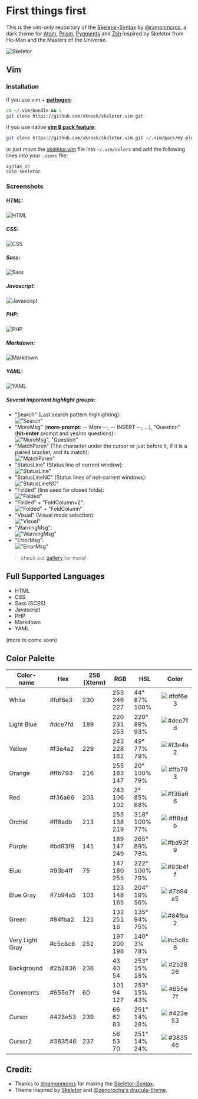 # First things first
This is the _vim-only_ repository of the [Skeletor-Syntax](https://github.com/ramonmcros/skeletor-syntax) by [@ramonmcros](https://github.com/ramonmcros/), a dark theme for [Atom](https://atom.io/themes/skeletor-syntax), [Prism](https://github.com/ramonmcros/skeletor-syntax/tree/master/prism), [Pygments](https://github.com/ramonmcros/skeletor-syntax/tree/master/pygments) and [Zsh](https://github.com/ramonmcros/skeletor-syntax/tree/master/zsh) inspired by Skeletor from He-Man and the Masters of the Universe.

![Skeletor](https://raw.githubusercontent.com/ramonmcros/skeletor-syntax/master/skeletor-250.png)

## Vim
### Installation
If you use vim + [**pathogen**](https://github.com/tpope/vim-pathogen):
```bash
cd ~/.vim/bundle && \
git clone https://github.com/skreek/skeletor.vim.git
```

if you use native [**vim 8 pack feature**](https://shapeshed.com/vim-packages/):  
```bash
git clone https://github.com/skreek/skeletor.vim.git ~/.vim/pack/my-plugins/start/skeletor.vim
```

or just move the [skeletor.vim](https://github.com/salttt/skeletor.vim/blob/master/colors/skeletor.vim) file into `~/.vim/colors` and add the following lines into your `.vimrc` file:  
```vim-script
syntax on
colo skeletor
```

### Screenshots
##### HTML:
![HTML](https://i.imgur.com/MbogUir.jpg)
##### CSS:
![CSS](https://i.imgur.com/PxpW5GM.jpg)
##### Sass:
![Sass](https://i.imgur.com/bUynVA8.jpg)
##### Javascript:
![Javascript](https://i.imgur.com/PA5ZOQG.jpg)
##### PHP:
![PHP](https://i.imgur.com/SHrCSY6.jpg)
##### Markdown:
![Markdown](https://i.imgur.com/X6sbenq.jpg)
##### YAML:
![YAML](https://i.imgur.com/Irf01wx.jpg)

##### Several important highlight groups:  
* "Search" (Last search pattern highlighting):  
!["Search"](https://i.imgur.com/o0KENnB.jpg)
* "MoreMsg" (**more-prompt**: -- More --, -- INSERT --, ...), "Question" (**hit-enter** prompt and yes/no questions):  
!["MoreMsg", "Question"](https://i.imgur.com/ERLQvxc.jpg)
* "MatchParen" (The character under the cursor or just before it, if it is a paired bracket, and its match):  
!["MatchParen"](https://i.imgur.com/jtfW190.jpg)
* "StatusLine" (Status line of current window):  
!["StatusLine"](https://i.imgur.com/nv53aBo.jpg)
* "StatusLineNC" (Status lines of not-current windows):  
!["StatusLineNC"](https://i.imgur.com/tI4HHI0.jpg)
* "Folded" (line used for closed folds):  
!["Folded"](https://i.imgur.com/5IGme8D.jpg)
* "Folded" + "FoldColumn=2":  
!["Folded" + "FoldColumn"](https://i.imgur.com/uoj0nqu.jpg)
* "Visual" (Visual mode selection):  
!["Visual"](https://i.imgur.com/BwloMQ6.jpg)
* "WarningMsg":  
!["WarningMsg"](https://i.imgur.com/clSxfeo.jpg)
* "ErrorMsg":  
!["ErrorMsg"](https://i.imgur.com/9viXEpU.jpg)

>check out [gallery](https://imgur.com/a/EJojD) for more! 

## Full Supported Languages

* HTML
* CSS
* Sass (SCSS)
* Javascript
* PHP
* Markdown
* YAML

(more to come soon)

## Color Palette

 **Color-name**   | **Hex**          | **256 (Xterm)**  | **RGB**          | **HSL**       | **Color**    |
------------------|------------------|------------------|------------------|---------------|:------------:|
 White            | #fdf6e3          | 230              | 253 246 227      | 44° 87% 100%  | ![#fdf6e3](https://placehold.it/25/fdf6e3/000000?text=+)
 Light Blue       | #dce7fd          | 189              | 220 231 253      | 220° 89% 93%  | ![#dce7fd](https://placehold.it/25/dce7fd/000000?text=+)
 Yellow           | #f3e4a2          | 229              | 243 228 162      | 49° 77% 79%   | ![#f3e4a2](https://placehold.it/25/f3e4a2/000000?text=+)
 Orange           | #ffb793          | 216              | 255 183 147      | 20° 100% 79%  | ![#ffb793](https://placehold.it/25/ffb793/000000?text=+)
 Red              | #f36a66          | 203              | 243 106 102      | 2° 85% 68%    | ![#f36a66](https://placehold.it/25/f36a66/000000?text=+)
 Orchid           | #ff8adb          | 213              | 255 138 219      | 318° 100% 77% | ![#ff8adb](https://placehold.it/25/ff8adb/000000?text=+)
 Purple           | #bd93f9          | 141              | 189 147 249      | 265° 89% 78%  | ![#bd93f9](https://placehold.it/25/bd93f9/000000?text=+)
 Blue             | #93b4ff          | 75               | 147 180 255      | 222° 100% 79% | ![#93b4ff](https://placehold.it/25/93b4ff/000000?text=+)
 Blue Gray        | #7b94a5          | 103              | 123 148 165      | 204° 19% 56%  | ![#7b94a5](https://placehold.it/25/7b94a5/000000?text=+)
 Green            | #84fba2          | 121              | 132 251 16       | 135° 94% 75%  | ![#84fba2](https://placehold.it/25/84fba2/000000?text=+)
 Very Light Gray  | #c5c8c6          | 251              | 197 200 198      | 140° 3% 78%   | ![#c5c8c6](https://placehold.it/25/c5c8c6/000000?text=+)
 Background       | #2b2836          | 236              | 43 40 54         | 253° 15% 18%  | ![#2b2826](https://placehold.it/25/2b2836/000000?text=+)
 Comments         | #655e7f          | 60               | 101 94 127       | 253° 15% 43%  | ![#655e7f](https://placehold.it/25/655e7f/000000?text=+)
 Cursor           | #423e53          | 239              | 66 62 83         | 251° 14% 28%  | ![#423e53](https://placehold.it/25/423e53/000000?text=+)
 Cursor2          | #383546          | 237              | 56 53 70         | 251° 14% 24%  | ![#383546](https://placehold.it/25/383546/000000?text=+)

## Credit:
* Thanks to [@ramonmcros](https://github.com/ramonmcros/) for making the [Skeletor-Syntax](https://github.com/ramonmcros/skeletor-syntax).
* Theme inspired by [Skeletor](http://en.wikipedia.org/wiki/Skeletor) and [@zenorocha's dracula-theme](https://github.com/zenorocha/dracula-theme).
